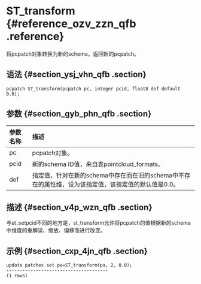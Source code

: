 # ST\_transform {#reference_ozv_zzn_qfb .reference}

将pcpatch对象转换为新的schema，返回新的pcpatch。

## 语法 {#section_ysj_vhn_qfb .section}

```
pcpatch ST_transform(pcpatch pc, integer pcid, float8 def default 0.0);
```

## 参数 {#section_gyb_phn_qfb .section}

|参数名称|描述|
|:---|:-|
|pc|pcpatch对象。|
|pcid|新的schema ID值，来自表pointcloud\_formats。|
|def|指定值，针对在新的schema中存在而在旧的schema中不存在的属性维，设为该指定值，该指定值的默认值是0.0。|

## 描述 {#section_v4p_wzn_qfb .section}

与st\_setpcid不同的地方是，st\_transform允许将pcpatch的值根据新的schema中维度的重解读、缩放、偏移而进行改变。

## 示例 {#section_cxp_4jn_qfb .section}

```
update patches set pa=ST_transform(pa, 2, 0.0);
--------------------------------------
(1 rows)
```

